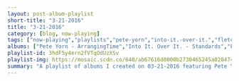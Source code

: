 ```yaml
---
layout: post-album-playlist
short-title: "3-21-2016"
title: "3-21-2016"
category: [blog, now-playing]
tags: ["now-playing","playlists","pete-yorn","into-it.-over-it.","fletcher-henderson","iggy-pop"]
albums: ["Pete Yorn - ArrangingTime","Into It. Over It. - Standards","Fletcher Henderson - Treasures Big Band Classics, Vol. 2: Fletcher Henderson","Iggy Pop - Post Pop Depression"]
playlist-id: 3hdF5y4ern2fVTqOdUzXSv
playlist-img: https://mosaic.scdn.co/640/ab67616d0000b2730465245a0284746e74b0d0f2ab67616d0000b273ba40b95e5a06e99be85a923aab67616d0000b273d5ebd541879361d123b8794eab67616d0000b273efaf0241fb94954bbbd8f6a9
summary: "A playlist of albums I created on 03-21-2016 featuring Pete Yorn, Into It. Over It., Fletcher Henderson, and Iggy Pop"
---
```

